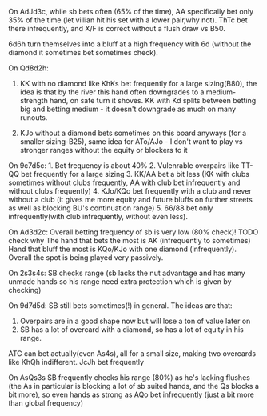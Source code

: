 
On AdJd3c, while sb bets often (65% of the time),  AA specifically bet only 35% of the time (let villian hit his set with a lower pair,why not). ThTc bet there infrequently, and X/F is correct without a flush draw vs B50.

6d6h turn themselves into a bluff at a high frequency with 6d (without the diamond it sometimes bet sometimes check).

On Qd8d2h:

1. KK with no diamond like KhKs  bet frequently for a large sizing(B80), the idea is that by the river this hand often downgrades to a medium-strength hand, on safe turn it shoves.
KK with Kd splits between betting big and betting medium - it doesn't downgrade as much on many runouts.

2. KJo without a diamond bets sometimes on this board anyways (for a smaller sizing-B25), same idea for ATo/AJo - I don't want to play vs stronger ranges without the equity or blockers to it

On 9c7d5c:
	1. Bet frequency is about 40%
	2. Vulenrable overpairs like TT-QQ bet frequently for a large sizing
	3. KK/AA bet a bit less (KK with clubs sometimes without clubs frequently, AA with club bet infrequently and without clubs frequently)
	4. KJo/KQo bet frequently with a club and never without a club (it gives me more equity and future bluffs on further streets as well as blocking BU's continuation range)
	5. 66/88 bet only infrequently(with club infrequently, without even less).

On Ad3d2c:
Overall betting frequency of sb is very low (80% check)! TODO check why
The hand that bets the most is AK (infrequently to sometimes)
Hand that bluff the most is KQo/KJo with one diamond (infrequently). 
Overall the spot is being played very passively.

On 2s3s4s:
SB checks range (sb lacks the nut advantage and has many unmade hands so his range need extra protection which is given by checking)

On 9d7d5d:
SB still bets sometimes(!) in general. The ideas are that:
1. Overpairs are in a good shape now but will lose a ton of value later on
2. SB has a lot of overcard with a diamond, so has a lot of equity in his range.


ATC can bet actually(even As4s), all for a small size, making two overcards like KhQh indifferent.
JcJh bet frequently

On AsQs3s SB frequently checks his range (80%) as he's lacking flushes (the As in particular is blocking a lot of sb suited hands, and the Qs blocks a bit more), so even hands as strong as AQo bet infrequently (just a bit more than global frequency)


